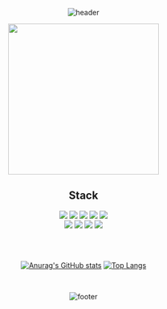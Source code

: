 <div align="center">

![header](https://capsule-render.vercel.app/api?type=waving&color=8C8C8C&height=200&section=header&fontSize=40&fontColor=ffffff&fontAlignY=35)
  
  <img src="https://static-storychat.pstatic.net/451237_22801530/ba946gk92bgl30.gif" width="300">
  
<br>

  <h2>Stack</h2>
<img src="https://img.shields.io/badge/HTML-E34F26?style=for-the-badge&logo=html5&logoColor=white">
<img src="https://img.shields.io/badge/CSS-1572B6?style=for-the-badge&logo=css3&logoColor=white">
<img src="https://img.shields.io/badge/SCSS-ec407a?style=for-the-badge&logo=Sass&logoColor=white">
<img src="https://img.shields.io/badge/JavaScript-F7DF1E?style=for-the-badge&logo=javascript&logoColor=black">
<img src="https://img.shields.io/badge/TypeScript-0d47a1?style=for-the-badge&logo=typescript&logoColor=black"><br>
<img src="https://img.shields.io/badge/React-61DAFB?style=for-the-badge&logo=react&logoColor=black">
<img src="https://img.shields.io/badge/Styled Components-DB7093?style=for-the-badge&logo=styled-components&logoColor=white">
<img src="https://img.shields.io/badge/Python-3776AB?style=for-the-badge&logo=Python&logoColor=white"/>
<img src="https://img.shields.io/badge/node.js-339933?style=for-the-badge&logo=Node.js&logoColor=white">

    
<br><br>

[![Anurag's GitHub stats](https://github-readme-stats.vercel.app/api?username=devdoyeon&theme=radical)](https://github.com/devdoyeon/github-readme-stats)
[![Top Langs](https://github-readme-stats.vercel.app/api/top-langs/?username=devdoyeon&langs_count=8)](https://github.com/devdoyeon/github-readme-stats)

    
<br>

    
![footer](https://capsule-render.vercel.app/api?type=waving&color=8C8C8C&height=200&section=footer&fontSize=18&fontAlignY=20)
  
  <div>
